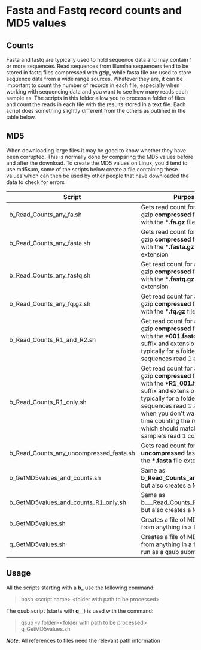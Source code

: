 # Fasta and Fastq record counts and MD5 values

## Counts

Fasta and fastq are typically used to hold sequence data and may contain 1 or more sequences. Read sequences from Illumina sequencers tend to be stored in fastq files compressed with gzip, while fasta file are used to store sequence data from a wide range sources. Whatever they are, it can be important to count the number of records in each file, especially when working with sequencing data and you want to see how many reads each sample as. The scripts in this folder allow you to process a folder of files and count the reads in each file with the results stored in a text file. Each script does something slightly different from the others as outlined in the table below.

## MD5

When downloading large files it may be good to know whether they have been corrupted. This is normally done by comparing the MD5 values before and after the download. To create the MD5 values on Linux, you'd tend to use md5sum, some of the scripts below create a file containing these values which can then be used by other people that have downloaded the data to check for errors 

|Script|Purpose|
|-|-|
|b_Read_Counts_any_fa.sh|Gets read count for a folder of gzip __compressed__ fasta files with the __*.fa.gz__ file extension |
|b_Read_Counts_any_fasta.sh|Gets read count for a folder of gzip __compressed__ fasta files with the __*.fasta.gz__ file extension|
|b_Read_Counts_any_fastq.sh|Get read count for a folder of gzip __compressed__ fastq files with the __*.fastq.gz__ file extension|
|b_Read_Counts_any_fq.gz.sh|Get read count for a folder of gzip __compressed__ fastq files with the __*.fq.gz__ file extension|
|b_Read_Counts_R1_and_R2.sh|Get read count for a folder of gzip __compressed__ fastq files with the __*001.fastq.gz__ file suffix and extension. This typically for a folder of Illumina sequences read 1 and 2 files|
|b_Read_Counts_R1_only.sh|Get read count for a folder of gzip __compressed__ fastq files with the __*R1_001.fastq.gz__ file suffix and  extension. This typically for a folder of Illumina sequences read 1 and 2 files, when you don't want to waste time counting the read 2 reads which should match the sample's read 1 count|
|b_Read_Counts_any_uncompressed_fasta.sh|Gets read count for a folder of __uncompressed__ fasta files with the __*.fasta__ file extension|
|b_GetMD5values_and_counts.sh|Same as __b_Read_Counts_any_fq.gz.sh__, but also creates a MD5 file|
|b_GetMD5values_and_counts_R1_only.sh|Same as b___Read_Counts_R1_only.sh__, but also creates a MD5 file|
|b_GetMD5values.sh|Creates a file of MD5 values from anything in a folder|
|q_GetMD5values.sh|Creates a file of MD5 values from anything in a folder, but is run as a qsub submission job|


## Usage

All the scripts starting with a __b___ use the following command:

> bash \<script name> \<folder with path to be processed>

The qsub script (starts with __q____) is used with the command:

> qsub -v folder=\<folder with path to be processed> q_GetMD5values.sh

***Note***: All references to files need the relevant path information